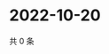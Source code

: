 # 2022-10-20

共 0 条

<!-- BEGIN WEIBO -->
<!-- 最后更新时间 Thu Oct 20 2022 05:18:48 GMT+0800 (China Standard Time) -->

<!-- END WEIBO -->
